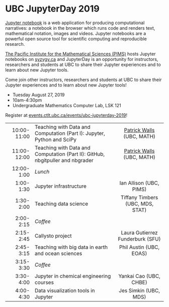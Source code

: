 # UBC JupyterDay 2019

[Jupyter notebook](http://jupyter.org/) is a web application for producing computational narratives: a notebook in the browser which runs code and renders text, mathematical notation, images and videos. Jupyter notebooks are a powerful open source tool for scientific computing and reproducible research.

[The Pacific Institute for the Mathematical Sciences (PIMS)](http://www.pims.math.ca/) hosts Jupyter notebooks on [syzygy.ca](http://syzygy.ca/) and JupyterDay is an opportunity for instructors, researchers and students at UBC to share their Jupyter experiences and to learn about new Jupyter tools.

Come join other instructors, researchers and students at UBC to share their Jupyter experiences and to learn about new Jupyter tools!

* Tuesday August 27, 2019
* 10am-4:30pm
* Undergraduate Mathematics Computer Lab, LSK 121

Register at [events.ctlt.ubc.ca/events/ubc-jupyterday-2019](https://events.ctlt.ubc.ca/events/ubc-jupyterday-2019/)!

| | | |
|---:|:---|:---:|
| 10:00-11:00 | Teaching with Data and Computation (Part I): Jupyter, Python and SciPy | [Patrick Walls](https://github.com/patrickwalls) (UBC, MATH) |
| 11:00-12:00 | Teaching with Data and Computation (Part II): GitHub, nbgitpuller and nbgrader | [Patrick Walls](https://github.com/patrickwalls) (UBC, MATH) |
| 12:00-1:00 | *Lunch* | |
| 1:00-1:30 | Jupyter infrastructure | Ian Allison (UBC, PIMS) |
| 1:30-2:00 | Teaching data science | Tiffany Timbers (UBC, MDS, STAT) |
| 2:00-2:15 | *Coffee* | |
| 2:15-2:45 | Callysto project | Laura Gutierrez Funderburk (SFU) |
| 2:45-3:15 | Teaching with big data in earth and ocean sciences | Phil Austin (UBC, EOAS) |
| 3:15-3:30 | *Coffee* | |
| 3:30-4:00 | Jupyter in chemical engineering courses | Yankai Cao (UBC, CHBE) |
| 4:00-4:30 | Data visualization tools in Jupyter | Jes Simkin (UBC, MDS) |
